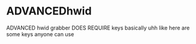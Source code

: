 # ADVANCEDhwid
ADVANCED hwid grabber DOES REQUIRE keys basically uhh like here are some keys anyone can use 
